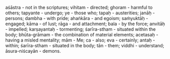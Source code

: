 aśāstra - not in the scriptures; vihitam - directed; ghoram - harmful to others; tapyante - undergo; ye - those who; tapaḥ - austerities; janāḥ - persons; dambha - with pride; ahaṅkāra - and egoism; saṁyuktāḥ - engaged; kāma - of lust; rāga - and attachment; bala - by the force; anvitāḥ - impelled; karṣayantaḥ - tormenting; śarīra-stham - situated within the body; bhūta-grāmam - the combination of material elements; acetasaḥ - having a misled mentality; mām - Me; ca - also; eva - certainly; antaḥ - within; śarīra-stham - situated in the body; tān - them; viddhi - understand; āsura-niścayān - demons.